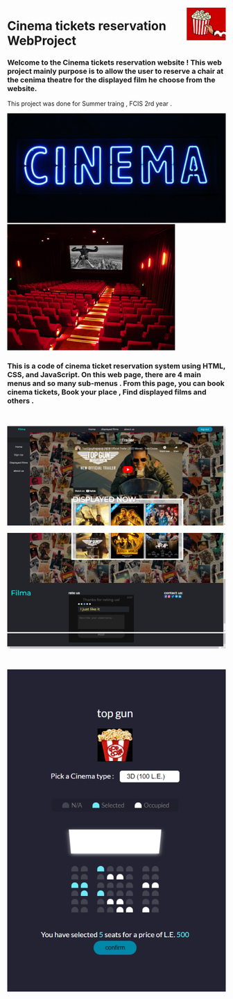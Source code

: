 <p><a href=""><img align="right" src="https://github.com/abdalla-am/Cinema-tickets-reservation-WebProject/blob/main/readme_img/popcorn.gif" width="90" /></a></p>

# Cinema tickets reservation WebProject



### Welcome to the Cinema tickets reservation website ! This web project mainly purpose is to allow the user to reserve a chair at the cenima theatre for the displayed film he choose from the website.
 This project was done for Summer traing , FCIS 2rd year . 

 ![](https://github.com/abdalla-am/Cinema-tickets-reservation-WebProject/blob/main/readme_img/cinema.gif)
![](https://github.com/abdalla-am/Cinema-tickets-reservation-WebProject/blob/main/readme_img/theatre.gif)

### This is a code of cinema ticket reservation system using HTML, CSS, and JavaScript. On this web page, there are 4 main menus and so many sub-menus . From this page, you can book cinema tickets, Book your place , Find displayed films and others .

<br>

![picture alt](https://github.com/abdalla-am/Cinema-tickets-reservation-WebProject/blob/main/readme_img/Screen%201.png "Screen 1")

![picture alt](https://github.com/abdalla-am/Cinema-tickets-reservation-WebProject/blob/main/readme_img/Screen%202.png "Screen 2")
![picture alt](https://github.com/abdalla-am/Cinema-tickets-reservation-WebProject/blob/main/readme_img/Screen%203.png "Screen 3")

<br>

<p><a href=""><img align ="middle" src="https://github.com/abdalla-am/Cinema-tickets-reservation-WebProject/blob/main/readme_img/Screen%204.png"/></a></p>
